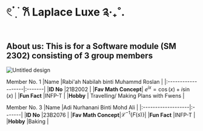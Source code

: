 # 𓏲 ๋࣭  ࣪ 𐙚 Laplace Luxe ༉‧₊˚.
## About us: This is for a Software module (SM 2302) consisting of 3 group members

![Untitled design](https://github.com/user-attachments/assets/a6f48b5f-11a1-4876-b520-ff05f363e7d5)


Member No. 1
|Name                |Rabi'ah Nabilah binti Muhammd Roslan |
|:-------------------|:-------|
|**ID No**           |21B2002 |
|**Fav Math Concept**| $e^{ix} = \cos(x) + i \sin(x)$ |
|**Fun Fact**        |INFP-T |
|**Hobby**           | Travelling/ Making Plans with Fwens |



Member No. 3
|Name                |Adi Nurhanani Binti Mohd Ali |
|:-------------------|:-------|
|**ID No**           |23B2076 |
|**Fav Math Concept**|$\mathcal{L}^{-1}\{F(s)\}$|
|**Fun Fact**        |INFP-T |
|**Hobby**           |Baking |



